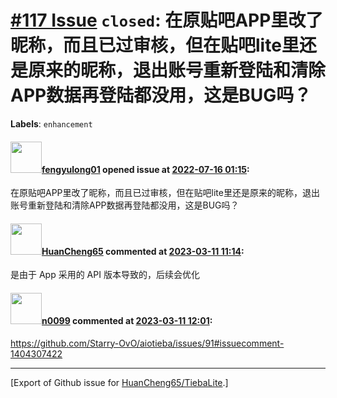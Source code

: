 # [\#117 Issue](https://github.com/HuanCheng65/TiebaLite/issues/117) `closed`: 在原贴吧APP里改了昵称，而且已过审核，但在贴吧lite里还是原来的昵称，退出账号重新登陆和清除APP数据再登陆都没用，这是BUG吗？
**Labels**: `enhancement`


#### <img src="https://avatars.githubusercontent.com/u/78330155?u=c14ddf0b813c1a72b067de2523ec2fa93d6d6552&v=4" width="50">[fengyulong01](https://github.com/fengyulong01) opened issue at [2022-07-16 01:15](https://github.com/HuanCheng65/TiebaLite/issues/117):

在原贴吧APP里改了昵称，而且已过审核，但在贴吧lite里还是原来的昵称，退出账号重新登陆和清除APP数据再登陆都没用，这是BUG吗？

#### <img src="https://avatars.githubusercontent.com/u/22636177?u=5e5e656c62ba51f1661d80a6a0fd9ec098e5023b&v=4" width="50">[HuanCheng65](https://github.com/HuanCheng65) commented at [2023-03-11 11:14](https://github.com/HuanCheng65/TiebaLite/issues/117#issuecomment-1464888600):

是由于 App 采用的 API 版本导致的，后续会优化

#### <img src="https://avatars.githubusercontent.com/u/13030387?u=b18d797ff4ab4819de469d0e4928e00ed95caf26&v=4" width="50">[n0099](https://github.com/n0099) commented at [2023-03-11 12:01](https://github.com/HuanCheng65/TiebaLite/issues/117#issuecomment-1464896509):

https://github.com/Starry-OvO/aiotieba/issues/91#issuecomment-1404307422


-------------------------------------------------------------------------------



[Export of Github issue for [HuanCheng65/TiebaLite](https://github.com/HuanCheng65/TiebaLite).]
